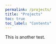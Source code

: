 ```yaml
---
permalink: /projects/
title: "Projects"
toc: true
toc_label: "Contents"
---
```


This is another test.